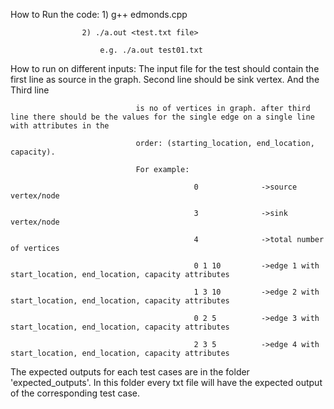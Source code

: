 How to Run the code:
                    1) g++ edmonds.cpp
                    
                    2) ./a.out <test.txt file>
                    
                        e.g. ./a.out test01.txt
                        

How to run on different inputs: The input file for the test should contain the first line as source in the graph. Second line should be sink vertex. And the Third line

                                is no of vertices in graph. after third line there should be the values for the single edge on a single line with attributes in the 
                                
                                order: (starting_location, end_location, capacity). 
                                
                                For example:
                                
                                             0              ->source vertex/node
                                             
                                             3              ->sink vertex/node
                                             
                                             4              ->total number of vertices
                                             
                                             0 1 10         ->edge 1 with start_location, end_location, capacity attributes
                                             
                                             1 3 10         ->edge 2 with start_location, end_location, capacity attributes
                                             
                                             0 2 5          ->edge 3 with start_location, end_location, capacity attributes
                                             
                                             2 3 5          ->edge 4 with start_location, end_location, capacity attributes
                                             

The expected outputs for each test cases are in the folder 'expected_outputs'. In this folder every txt file will have the expected output of the corresponding test case.
